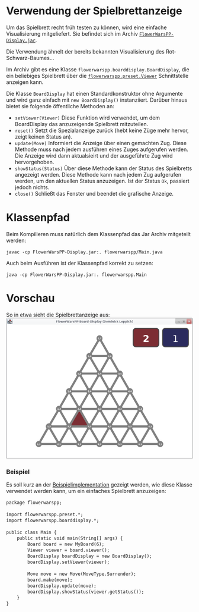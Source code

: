 # Verwendung der Spielbrettanzeige
Um das Spielbrett recht früh testen zu können, wird eine einfache Visualisierung mitgeliefert. Sie befindet sich im Archiv
[`FlowerWarsPP-Display.jar`](../FlowerWarsPP-Display.jar).

Die Verwendung ähnelt der bereits bekannten Visualisierung des Rot-Schwarz-Baumes...

Im Archiv gibt es eine Klasse `flowerwarspp.boarddisplay.BoardDisplay`, die ein beliebiges Spielbrett über die [`flowerwarspp.preset.Viewer`](../src/flowerwarspp/preset/Viewer.java) 
Schnittstelle anzeigen kann.

Die Klasse `BoardDisplay` hat einen Standardkonstruktor ohne Argumente und wird ganz einfach mit `new BoardDisplay()` instanziiert.
 Darüber hinaus bietet sie folgende öffentliche Methoden an:
- `setViewer(Viewer)`
Diese Funktion wird verwendet, um dem BoardDisplay das anzuzeigende Spielbrett mitzuteilen.
- `reset()` Setzt die Spezialanzeige zurück (hebt keine Züge mehr hervor, zeigt keinen Status an).
- `update(Move)` Informiert die Anzeige über einen gemachten Zug. Diese Methode muss nach jedem ausführen eines Zuges
aufgerufen werden. Die Anzeige wird dann aktualsieirt und der ausgeführte Zug wird hervorgehoben.
- `showStatus(Status)` Über diese Methode kann der Status des Spielbretts angezeigt werden. Diese Methode kann nach jedem
Zug aufgerufen werden, um den aktuellen Status anzuzeigen. Ist der Status `Ok`, passiert jedoch nichts.
- `close()` Schließt das Fenster und beendet die grafische Anzeige.

# Klassenpfad
Beim Kompilieren muss natürlich dem Klassenpfad das Jar Archiv mitgeteilt werden:
```
javac -cp FlowerWarsPP-Display.jar:. flowerwarspp/Main.java
```

Auch beim Ausführen ist der Klassenpfad korrekt zu setzen:
```
java -cp FlowerWarsPP-Display.jar:. flowerwarspp.Main
```

# Vorschau
So in etwa sieht die Spielbrettanzeige aus:
![Spielbrettanzeige](images/board-display-preview.png)

### Beispiel
Es soll kurz an der [Beispielimplementation](../example-implementation) gezeigt werden, wie diese Klasse verwendet werden
kann, um ein einfaches Spielbrett anzuzeigen:

```
package flowerwarspp;

import flowerwarspp.preset.*;
import flowerwarspp.boarddisplay.*;

public class Main {
	public static void main(String[] args) {
		Board board = new MyBoard(6);
		Viewer viewer = board.viewer();
		BoardDisplay boardDisplay = new BoardDisplay();
		boardDisplay.setViewer(viewer);

		Move move = new Move(MoveType.Surrender);
		board.make(move);
		boardDisplay.update(move);
		boardDisplay.showStatus(viewer.getStatus());
	}
}
```
